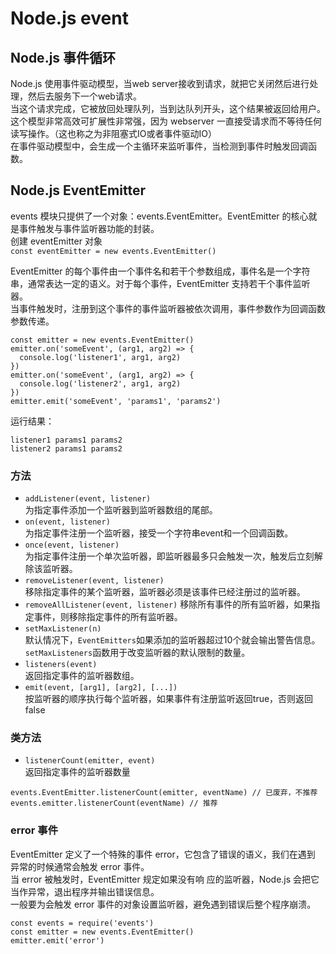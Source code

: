 # Node.js event
## Node.js 事件循环
Node.js 使用事件驱动模型，当web server接收到请求，就把它关闭然后进行处理，然后去服务下一个web请求。    
当这个请求完成，它被放回处理队列，当到达队列开头，这个结果被返回给用户。    
这个模型非常高效可扩展性非常强，因为 webserver 一直接受请求而不等待任何读写操作。（这也称之为非阻塞式IO或者事件驱动IO）    
在事件驱动模型中，会生成一个主循环来监听事件，当检测到事件时触发回调函数。


## Node.js EventEmitter
events 模块只提供了一个对象：events.EventEmitter。EventEmitter 的核心就是事件触发与事件监听器功能的封装。   
创建 eventEmitter 对象   
`const eventEmitter = new events.EventEmitter()`

EventEmitter 的每个事件由一个事件名和若干个参数组成，事件名是一个字符串，通常表达一定的语义。对于每个事件，EventEmitter 支持若干个事件监听器。   
当事件触发时，注册到这个事件的事件监听器被依次调用，事件参数作为回调函数参数传递。    
```
const emitter = new events.EventEmitter()
emitter.on('someEvent', (arg1, arg2) => {
  console.log('listener1', arg1, arg2)
})
emitter.on('someEvent', (arg1, arg2) => {
  console.log('listener2', arg1, arg2)
})
emitter.emit('someEvent', 'params1', 'params2')
```
运行结果：
```
listener1 params1 params2
listener2 params1 params2
```

### 方法
- `addListener(event, listener)`   
为指定事件添加一个监听器到监听器数组的尾部。
- `on(event, listener)`   
为指定事件注册一个监听器，接受一个字符串event和一个回调函数。
- `once(event, listener)`   
为指定事件注册一个单次监听器，即监听器最多只会触发一次，触发后立刻解除该监听器。
- `removeListener(event, listener)`   
移除指定事件的某个监听器，监听器必须是该事件已经注册过的监听器。
- `removeAllListener(event, listener)`
移除所有事件的所有监听器，如果指定事件，则移除指定事件的所有监听器。
- `setMaxListener(n)`   
默认情况下，`EventEmitters`如果添加的监听器超过10个就会输出警告信息。`setMaxListeners`函数用于改变监听器的默认限制的数量。
- `listeners(event)`   
返回指定事件的监听器数组。
- `emit(event, [arg1], [arg2], [...])`   
按监听器的顺序执行每个监听器，如果事件有注册监听返回true，否则返回false

### 类方法
- `listenerCount(emitter, event)`   
返回指定事件的监听器数量
```
events.EventEmitter.listenerCount(emitter, eventName) // 已废弃，不推荐
events.emitter.listenerCount(eventName) // 推荐
```

### error 事件
EventEmitter 定义了一个特殊的事件 error，它包含了错误的语义，我们在遇到 异常的时候通常会触发 error 事件。   
当 error 被触发时，EventEmitter 规定如果没有响 应的监听器，Node.js 会把它当作异常，退出程序并输出错误信息。   
一般要为会触发 error 事件的对象设置监听器，避免遇到错误后整个程序崩溃。
```
const events = require('events')
const emitter = new events.EventEmitter()
emitter.emit('error')
```
